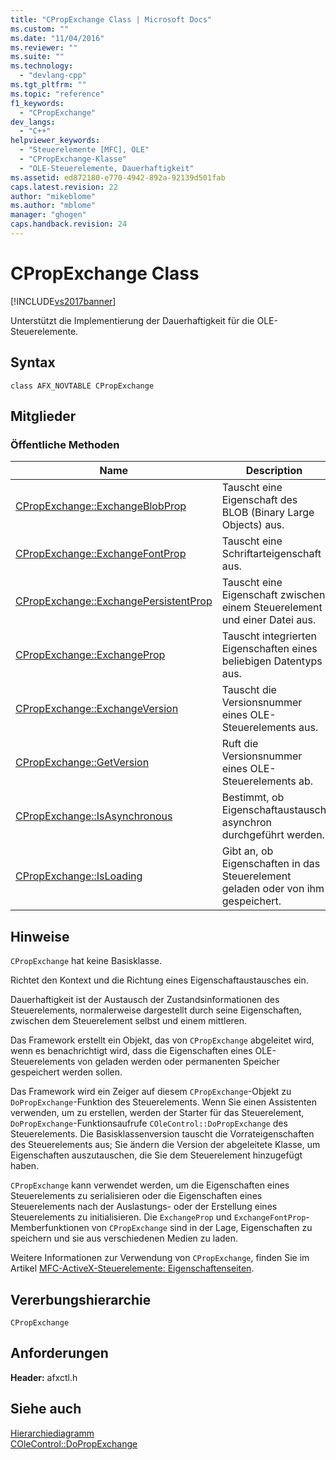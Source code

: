 ```yaml
---
title: "CPropExchange Class | Microsoft Docs"
ms.custom: ""
ms.date: "11/04/2016"
ms.reviewer: ""
ms.suite: ""
ms.technology: 
  - "devlang-cpp"
ms.tgt_pltfrm: ""
ms.topic: "reference"
f1_keywords: 
  - "CPropExchange"
dev_langs: 
  - "C++"
helpviewer_keywords: 
  - "Steuerelemente [MFC], OLE"
  - "CPropExchange-Klasse"
  - "OLE-Steuerelemente, Dauerhaftigkeit"
ms.assetid: ed872180-e770-4942-892a-92139d501fab
caps.latest.revision: 22
author: "mikeblome"
ms.author: "mblome"
manager: "ghogen"
caps.handback.revision: 24
---
```

# CPropExchange Class
[!INCLUDE[vs2017banner](../../assembler/inline/includes/vs2017banner.md)]

Unterstützt die Implementierung der Dauerhaftigkeit für die OLE\-Steuerelemente.  
  
## Syntax  
  
```  
class AFX_NOVTABLE CPropExchange  
```  
  
## Mitglieder  
  
### Öffentliche Methoden  
  
|Name|Description|  
|----------|-----------------|  
|[CPropExchange::ExchangeBlobProp](../Topic/CPropExchange::ExchangeBlobProp.md)|Tauscht eine Eigenschaft des BLOB \(Binary Large Objects\) aus.|  
|[CPropExchange::ExchangeFontProp](../Topic/CPropExchange::ExchangeFontProp.md)|Tauscht eine Schriftarteigenschaft aus.|  
|[CPropExchange::ExchangePersistentProp](../Topic/CPropExchange::ExchangePersistentProp.md)|Tauscht eine Eigenschaft zwischen einem Steuerelement und einer Datei aus.|  
|[CPropExchange::ExchangeProp](../Topic/CPropExchange::ExchangeProp.md)|Tauscht integrierten Eigenschaften eines beliebigen Datentyps aus.|  
|[CPropExchange::ExchangeVersion](../Topic/CPropExchange::ExchangeVersion.md)|Tauscht die Versionsnummer eines OLE\-Steuerelements aus.|  
|[CPropExchange::GetVersion](../Topic/CPropExchange::GetVersion.md)|Ruft die Versionsnummer eines OLE\-Steuerelements ab.|  
|[CPropExchange::IsAsynchronous](../Topic/CPropExchange::IsAsynchronous.md)|Bestimmt, ob Eigenschaftaustausch asynchron durchgeführt werden.|  
|[CPropExchange::IsLoading](../Topic/CPropExchange::IsLoading.md)|Gibt an, ob Eigenschaften in das Steuerelement geladen oder von ihm gespeichert.|  
  
## Hinweise  
 `CPropExchange` hat keine Basisklasse.  
  
 Richtet den Kontext und die Richtung eines Eigenschaftaustausches ein.  
  
 Dauerhaftigkeit ist der Austausch der Zustandsinformationen des Steuerelements, normalerweise dargestellt durch seine Eigenschaften, zwischen dem Steuerelement selbst und einem mittleren.  
  
 Das Framework erstellt ein Objekt, das von `CPropExchange` abgeleitet wird, wenn es benachrichtigt wird, dass die Eigenschaften eines OLE\-Steuerelements von geladen werden oder permanenten Speicher gespeichert werden sollen.  
  
 Das Framework wird ein Zeiger auf diesem `CPropExchange`\-Objekt zu `DoPropExchange`\-Funktion des Steuerelements.  Wenn Sie einen Assistenten verwenden, um zu erstellen, werden der Starter für das Steuerelement, `DoPropExchange`\-Funktionsaufrufe `COleControl::DoPropExchange` des Steuerelements.  Die Basisklassenversion tauscht die Vorrateigenschaften des Steuerelements aus; Sie ändern die Version der abgeleitete Klasse, um Eigenschaften auszutauschen, die Sie dem Steuerelement hinzugefügt haben.  
  
 `CPropExchange` kann verwendet werden, um die Eigenschaften eines Steuerelements zu serialisieren oder die Eigenschaften eines Steuerelements nach der Auslastungs\- oder der Erstellung eines Steuerelements zu initialisieren.  Die `ExchangeProp` und `ExchangeFontProp`\-Memberfunktionen von `CPropExchange` sind in der Lage, Eigenschaften zu speichern und sie aus verschiedenen Medien zu laden.  
  
 Weitere Informationen zur Verwendung von `CPropExchange`, finden Sie im Artikel [MFC\-ActiveX\-Steuerelemente: Eigenschaftenseiten](../../mfc/mfc-activex-controls-property-pages.md).  
  
## Vererbungshierarchie  
 `CPropExchange`  
  
## Anforderungen  
 **Header:**  afxctl.h  
  
## Siehe auch  
 [Hierarchiediagramm](../../mfc/hierarchy-chart.md)   
 [COleControl::DoPropExchange](../Topic/COleControl::DoPropExchange.md)